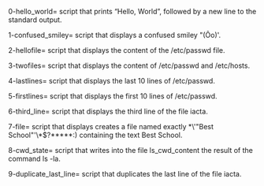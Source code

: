 0-hello_world= script that prints “Hello, World”, followed by a new line to the standard output.

1-confused_smiley= script that displays a confused smiley "(Ôo)'.

2-hellofile= script that displays the content of the /etc/passwd file.

3-twofiles= script that displays the content of /etc/passwd and /etc/hosts.

4-lastlines= script that displays the last 10 lines of /etc/passwd.

5-firstlines= script that displays the first 10 lines of /etc/passwd.

6-third_line= script that displays the third line of the file iacta.

7-file= script that displays creates a file named exactly \*\\'"Best School"\'\\*$\?\*\*\*\*\*:) containing the text Best School.

8-cwd_state= script that writes into the file ls_cwd_content the result of the command ls -la.

9-duplicate_last_line= script that duplicates the last line of the file iacta.
